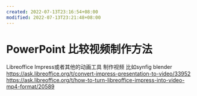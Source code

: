 ```yaml
---
created: 2022-07-13T23:16:54+08:00
modified: 2022-07-13T23:21:48+08:00
---
```


# PowerPoint 比较视频制作方法

Libreoffice Impress或者其他的动画工具 制作视频 比如synfig blender
https://ask.libreoffice.org/t/convert-impress-presentation-to-video/33952
https://ask.libreoffice.org/t/how-to-turn-libreoffice-impress-into-video-mp4-format/20589
